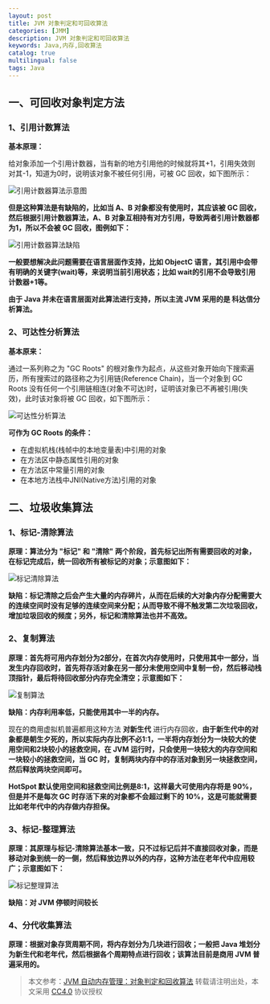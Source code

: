 ```yaml
---
layout: post
title: JVM 对象判定和可回收算法
categories: [JMM]
description: JVM 对象判定和可回收算法
keywords: Java,内存,回收算法
catalog: true
multilingual: false
tags: Java
---
```


## 一、可回收对象判定方法

### 1、引用计数算法

**基本原理：**

给对象添加一个引用计数器，当有新的地方引用他的时候就将其+1，引用失效则对其-1，知道为0时，说明该对象不被任何引用，可被 GC 回收，如下图所示：

![引用计数器算法示意图](https://oss.link/markdown/hexo_jvm_obj_recovery1.png)

<!--more-->

**但是这种算法是有缺陷的，比如当 A、B 对象都没有使用时，其应该被 GC 回收，然后根据引用计数器算法，A、B 对象互相持有对方引用，导致两者引用计数器都为1，所以不会被 GC 回收，图例如下：**

![引用计数器算法缺陷](https://oss.link/markdown/hexo_jvm_obj_recovery2.png)

**一般要想解决此问题需要在语言层面作支持，比如 ObjectC 语言，其引用中会带有明确的关键字(wait)等，来说明当前引用状态；比如 wait的引用不会导致引用计数器+1等。**

**由于 Java 并未在语言层面对此算法进行支持，所以主流 JVM 采用的是 科达信分析算法。**


### 2、可达性分析算法

**基本原来：**

通过一系列称之为 "GC Roots" 的根对象作为起点，从这些对象开始向下搜索遍历，所有搜索过的路径称之为引用链(Reference Chain)，当一个对象到 GC Roots 没有任何一个引用链相连(对象不可达)时，证明该对象已不再被引用(失效)，此时该对象将被 GC 回收，如下图所示：

![可达性分析算法](https://oss.link/markdown/hexo_jvm_obj_recovery3.png)

**可作为 GC Roots 的条件：**

- 在虚拟机栈(栈帧中的本地变量表)中引用的对象
- 在方法区中静态属性引用的对象
- 在方法区中常量引用的对象
- 在本地方法栈中JNI(Native方法)引用的对象

## 二、垃圾收集算法

### 1、标记-清除算法

**原理：算法分为 "标记" 和 "清除" 两个阶段，首先标记出所有需要回收的对象，在标记完成后，统一回收所有被标记的对象；示意图如下：**

![标记清除算法](https://oss.link/markdown/hexo_jvm_gc_biaojimm.png)

**缺陷：标记清除之后会产生大量的内存碎片，从而在后续的大对象内存分配需要大的连续空间时没有足够的连续空间来分配；从而导致不得不触发第二次垃圾回收，增加垃圾回收的频度；另外，标记和清除算法也并不高效。**

### 2、复制算法

**原理：首先将可用内存划分为2部分，在首次内存使用时，只使用其中一部分，当发生内存回收时，首先将存活对象在另一部分未使用空间中复制一份，然后移动栈顶指针，最后将待回收部分内存完全清空；示意图如下：**

![复制算法](https://oss.link/markdown/hexo_jvm_gc_copymm.png)

**缺陷：内存利用率低，只能使用其中一半的内存。**

现在的商用虚拟机普遍都用这种方法 **对新生代** 进行内存回收，**由于新生代中的对象都是朝生夕死的，所以实际内存比例不必1:1，一半将内存划分为一块较大的使用空间和2块较小的拯救空间，在 JVM 运行时，只会使用一块较大的内存空间和一块较小的拯救空间，当 GC 时，复制两块内存中的存活对象到另一块拯救空间，然后释放两块空间即可。**

**HotSpot 默认使用空间和拯救空间比例是8:1，这样最大可使用内存将是 90%，但是并不是每次 GC 时存活下来的对象都不会超过剩下的 10%，这是可能就需要比如老年代中的内存做内存担保。**


### 3、标记-整理算法

**原理：其原理与标记-清除算法基本一致，只不过标记后并不直接回收对象，而是移动对象到统一的一侧，然后释放边界以外的内存，这种方法在老年代中应用较广；示意图如下：**

![标记整理算法](https://oss.link/markdown/hexo_jvm_gc_biaojizhenglimm.png)

**缺陷：对 JVM 停顿时间较长**

### 4、分代收集算法

**原理：根据对象存货周期不同，将内存划分为几块进行回收；一般把 Java 堆划分为新生代和老年代，然后根据各个周期特点进行回收；该算法目前是商用 JVM 普遍采用的。**

> 本文参考：[JVM 自动内存管理：对象判定和回收算法](http://www.jikexueyuan.com/course/2098_2.html?ss=2)
转载请注明出处，本文采用 [CC4.0](http://creativecommons.org/licenses/by-nc-nd/4.0/) 协议授权
